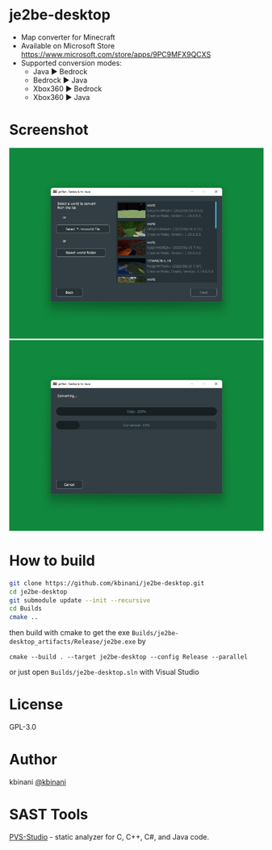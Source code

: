 # je2be-desktop
- Map converter for Minecraft
- Available on Microsoft Store https://www.microsoft.com/store/apps/9PC9MFX9QCXS
- Supported conversion modes:
  - Java ▶️ Bedrock
  - Bedrock ▶️ Java
  - Xbox360 ▶️ Bedrock
  - Xbox360 ▶️ Java

# Screenshot

![app screen shot: selecting java input](/img/ss1.png)
![app screen shot: progress window while converting](/img/ss2.png)

# How to build
```sh
git clone https://github.com/kbinani/je2be-desktop.git
cd je2be-desktop
git submodule update --init --recursive
cd Builds
cmake ..
```

then build with cmake to get the exe `Builds/je2be-desktop_artifacts/Release/je2be.exe` by

```
cmake --build . --target je2be-desktop --config Release --parallel
```

or just open `Builds/je2be-desktop.sln` with Visual Studio

# License
GPL-3.0

# Author
kbinani [@kbinani](https://twitter.com/kbinani)

# SAST Tools

[PVS-Studio](https://pvs-studio.com/en/pvs-studio/?utm_source=website&utm_medium=github&utm_campaign=open_source) - static analyzer for C, C++, C#, and Java code.
